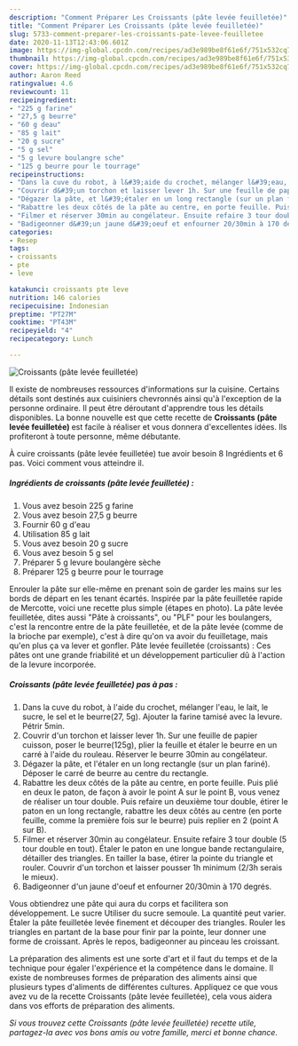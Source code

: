 ```yaml
---
description: "Comment Préparer Les Croissants (pâte levée feuilletée)"
title: "Comment Préparer Les Croissants (pâte levée feuilletée)"
slug: 5733-comment-preparer-les-croissants-pate-levee-feuilletee
date: 2020-11-13T12:43:06.601Z
image: https://img-global.cpcdn.com/recipes/ad3e989be8f61e6f/751x532cq70/croissants-pate-levee-feuilletee-photo-principale-de-la-recette.jpg
thumbnail: https://img-global.cpcdn.com/recipes/ad3e989be8f61e6f/751x532cq70/croissants-pate-levee-feuilletee-photo-principale-de-la-recette.jpg
cover: https://img-global.cpcdn.com/recipes/ad3e989be8f61e6f/751x532cq70/croissants-pate-levee-feuilletee-photo-principale-de-la-recette.jpg
author: Aaron Reed
ratingvalue: 4.6
reviewcount: 11
recipeingredient:
- "225 g farine"
- "27,5 g beurre"
- "60 g deau"
- "85 g lait"
- "20 g sucre"
- "5 g sel"
- "5 g levure boulangre sche"
- "125 g beurre pour le tourrage"
recipeinstructions:
- "Dans la cuve du robot, à l&#39;aide du crochet, mélanger l&#39;eau, le lait, le sucre, le sel et le beurre(27, 5g). Ajouter la farine tamisé avec la levure. Pétrir 5min."
- "Couvrir d&#39;un torchon et laisser lever 1h. Sur une feuille de papier cuisson, poser le beurre(125g), plier la feuille et étaler le beurre en un carré à l&#39;aide du rouleau. Réserver le beurre 30min au congélateur."
- "Dégazer la pâte, et l&#39;étaler en un long rectangle (sur un plan fariné). Déposer le carré de beurre au centre du rectangle."
- "Rabattre les deux côtés de la pâte au centre, en porte feuille. Puis plié en deux le paton, de façon à avoir le point A sur le point B, vous venez de réaliser un tour double. Puis refaire un deuxième tour double, étirer le paton en un long rectangle, rabattre les deux côtés au centre (en porte feuille, comme la première fois sur le beurre) puis replier en 2 (point A sur B)."
- "Filmer et réserver 30min au congélateur. Ensuite refaire 3 tour double (5 tour double en tout). Étaler le paton en une longue bande rectangulaire, détailler des triangles. En tailler la base, étirer la pointe du triangle et rouler. Couvrir d&#39;un torchon et laisser pousser 1h minimum (2/3h serais le mieux)."
- "Badigeonner d&#39;un jaune d&#39;oeuf et enfourner 20/30min à 170 degrés."
categories:
- Resep
tags:
- croissants
- pte
- leve

katakunci: croissants pte leve 
nutrition: 146 calories
recipecuisine: Indonesian
preptime: "PT27M"
cooktime: "PT43M"
recipeyield: "4"
recipecategory: Lunch

---
```



![Croissants (pâte levée feuilletée)](https://img-global.cpcdn.com/recipes/ad3e989be8f61e6f/751x532cq70/croissants-pate-levee-feuilletee-photo-principale-de-la-recette.jpg)

Il existe de nombreuses ressources d'informations sur la cuisine. Certains détails sont destinés aux cuisiniers chevronnés ainsi qu'à l'exception de la personne ordinaire. Il peut être déroutant d'apprendre tous les détails disponibles. La bonne nouvelle est que cette recette de <strong> Croissants (pâte levée feuilletée) </strong> est facile à réaliser et vous donnera d'excellentes idées. Ils profiteront à toute personne, même débutante.

<!--inarticleads1-->

À cuire croissants (pâte levée feuilletée) tue avoir besoin 8 Ingrédients et 6 pas. Voici comment vous atteindre il.

##### Ingrédients de croissants (pâte levée feuilletée) :

1. Vous avez besoin 225 g farine
1. Vous avez besoin 27,5 g beurre
1. Fournir 60 g d&#39;eau
1. Utilisation 85 g lait
1. Vous avez besoin 20 g sucre
1. Vous avez besoin 5 g sel
1. Préparer 5 g levure boulangère sèche
1. Préparer 125 g beurre pour le tourrage


Enrouler la pâte sur elle-même en prenant soin de garder les mains sur les bords de départ en les tenant écartés. Inspirée par la pâte feuilletée rapide de Mercotte, voici une recette plus simple (étapes en photo). La pâte levée feuilletée, dites aussi &#34;Pâte à croissants&#34;, ou &#34;PLF&#34; pour les boulangers, c&#39;est la rencontre entre de la pâte feuilletée, et de la pâte levée (comme de la brioche par exemple), c&#39;est à dire qu&#39;on va avoir du feuilletage, mais qu&#39;en plus ça va lever et gonfler. Pâte levée feuilletée (croissants) : Ces pâtes ont une grande friabilité et un développement particulier dû à l&#39;action de la levure incorporée. 

<!--inarticleads2-->

##### Croissants (pâte levée feuilletée) pas à pas :

1. Dans la cuve du robot, à l&#39;aide du crochet, mélanger l&#39;eau, le lait, le sucre, le sel et le beurre(27, 5g). Ajouter la farine tamisé avec la levure. Pétrir 5min.
1. Couvrir d&#39;un torchon et laisser lever 1h. Sur une feuille de papier cuisson, poser le beurre(125g), plier la feuille et étaler le beurre en un carré à l&#39;aide du rouleau. Réserver le beurre 30min au congélateur.
1. Dégazer la pâte, et l&#39;étaler en un long rectangle (sur un plan fariné). Déposer le carré de beurre au centre du rectangle.
1. Rabattre les deux côtés de la pâte au centre, en porte feuille. Puis plié en deux le paton, de façon à avoir le point A sur le point B, vous venez de réaliser un tour double. Puis refaire un deuxième tour double, étirer le paton en un long rectangle, rabattre les deux côtés au centre (en porte feuille, comme la première fois sur le beurre) puis replier en 2 (point A sur B).
1. Filmer et réserver 30min au congélateur. Ensuite refaire 3 tour double (5 tour double en tout). Étaler le paton en une longue bande rectangulaire, détailler des triangles. En tailler la base, étirer la pointe du triangle et rouler. Couvrir d&#39;un torchon et laisser pousser 1h minimum (2/3h serais le mieux).
1. Badigeonner d&#39;un jaune d&#39;oeuf et enfourner 20/30min à 170 degrés.


Vous obtiendrez une pâte qui aura du corps et facilitera son développement. Le sucre Utiliser du sucre semoule. La quantité peut varier. Étaler la pâte feuilletée levée finement et découper des triangles. Rouler les triangles en partant de la base pour finir par la pointe, leur donner une forme de croissant. Après le repos, badigeonner au pinceau les croissant. 

<!--inarticleads1-->

<p>
La préparation des aliments est une sorte d'art et il faut du temps et de la technique pour égaler l'expérience et la compétence dans le domaine. Il existe de nombreuses formes de préparation des aliments ainsi que plusieurs types d'aliments de différentes cultures. Appliquez ce que vous avez vu de la recette Croissants (pâte levée feuilletée), cela vous aidera dans vos efforts de préparation des aliments.
</p>

<p>
<i>Si vous trouvez cette Croissants (pâte levée feuilletée) recette utile, partagez-la avec vos bons amis ou votre famille, merci et bonne chance.</i>
</p>
